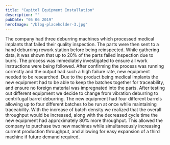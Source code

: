 ```yaml
---
title: "Capitol Equipment Installation"
description: ""
pubDate: "05 06 2019"
heroImage: "/blog-placeholder-3.jpg"
---
```


The company had three deburring machines which processed medical implants that failed their quality inspection. The parts were then sent to a hand deburring rework station before being reinspected. While gathering data, it was shown that up to 20% of the parts failed inspection due to burrs. The process was immediately investigated to ensure all work instructions were being followed.  After confirming the process was running correctly and the output had such a high failure rate, new equipment needed to be researched.
Due to the product being medical implants the new equipment had to be able to keep the batches together for traceability, and ensure no foreign material was impregnated into the parts. After testing out different equipment we decide to change from vibration deburring to centrifugal barrel deburring. The new equipment had four different barrels allowing up to four different batches to be run at once while maintaining traceability. With the increase of batch density we realized that the overall throughput would be increased, along with the decreased cycle time the new equipment had approximately 80% more throughput. This allowed the company to purchase two new machines while simultaneously increasing current production throughput, and allowing for easy expansion of a third machine if future demand required.
